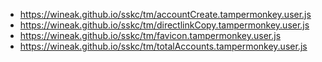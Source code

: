 - https://wineak.github.io/sskc/tm/accountCreate.tampermonkey.user.js
- https://wineak.github.io/sskc/tm/directlinkCopy.tampermonkey.user.js
- https://wineak.github.io/sskc/tm/favicon.tampermonkey.user.js
- https://wineak.github.io/sskc/tm/totalAccounts.tampermonkey.user.js
